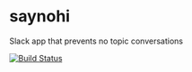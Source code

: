 # saynohi
Slack app that prevents no topic conversations

[![Build Status](https://travis-ci.org/rogovsky/saynohi.svg?branch=master)](https://travis-ci.org/rogovsky/saynohi)
